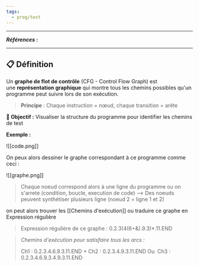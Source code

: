```yaml
---
tags:
  - prog/test
---
```



---
***Références :***

---

## 📋 Définition

Un **graphe de flot de contrôle** (CFG - Control Flow Graph) est une **représentation graphique** qui montre tous les chemins possibles qu'un programme peut suivre lors de son exécution.

> **Principe** : Chaque instruction = nœud, chaque transition = arête

**🎯 Objectif :** Visualiser la structure du programme pour identifier les chemins de test


**Exemple :**

![[code.png]]  

On peux alors dessiner le graphe correspondant à ce programme comme ceci : 

![[graphe.png]]

> Chaque noeud correspond alors à une ligne du programme ou on s'arrete (condition, boucle,  execution de code)
>  --> Des noeuds peuvent synthétiser plusieurs ligne (noeud 2 = ligne 1 et 2)


on peut alors trouver les [[Chemins d'exécution]] ou traduire ce graphe en Expression régulière

>Expression régulière de ce graphe :
> 	0.2.3(4(6+&).9.3)*.11.END

> *Chemins d'exécution pour satisfaire tous les arcs :* 
> 
> Ch1 : 0.2.3.4.6.9.3.11.END + 
> Ch2 : 0.2.3.4.9.3.11.END
> Ou 
> Ch3 : 0.2.3.4.6.9.3.4.9.3.11.END